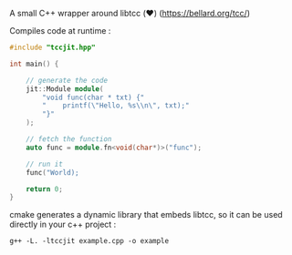 
A small C++ wrapper around libtcc (❤️) (https://bellard.org/tcc/)

Compiles code at runtime :

```c++
#include "tccjit.hpp"

int main() {

    // generate the code
    jit::Module module(
        "void func(char * txt) {"
        "    printf(\"Hello, %s\\n\", txt);"
        "}"
    );

    // fetch the function
    auto func = module.fn<void(char*)>("func");

    // run it
    func("World);

    return 0;
}
```



cmake generates a dynamic library that embeds libtcc, so it can be used directly in your c++ project :

```
g++ -L. -ltccjit example.cpp -o example
```